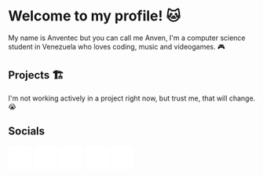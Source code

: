 # Welcome to my profile! 🐱

My name is Anventec but you can call me Anven, I'm a computer science student in Venezuela who loves coding, music and videogames. 🎮

## Projects :building_construction:

I'm not working actively in a project right now, but trust me, that will change. :sob:

## Socials 
<!-- Please don't remove this: Grab your social icons from https://github.com/carlsednaoui/gitsocial -->

<!-- display the social media buttons in your README -->

[![alt text][1.1]][1]
[![alt text][2.1]][2]
[![alt text][3.1]][3]
[![alt text][4.1]][4]
[![alt text][5.1]][5]


<!-- links to social media icons -->
<!-- no need to change these -->

<!-- icons with padding -->

[1.1]: https://raw.githubusercontent.com/CLorant/readme-social-icons/main/medium/light/twitter.svg (twitter icon with padding)
[2.1]: https://raw.githubusercontent.com/CLorant/readme-social-icons/main/medium/light/twitch.svg (twitch icon with padding)
[3.1]: https://raw.githubusercontent.com/CLorant/readme-social-icons/main/medium/light/discord.svg (discord plus icon with padding)
[4.1]: https://raw.githubusercontent.com/CLorant/readme-social-icons/main/medium/light/youtube.svg (youtube icon with padding)
[5.1]: https://raw.githubusercontent.com/CLorant/readme-social-icons/main/medium/light/tiktok.svg (tiktok icon with padding)

<!-- links to your social media accounts -->
<!-- update these accordingly -->

[1]: http://x.com/anventec_
[2]: http://twitch.tv/anventec
[3]: https://discord.com/users/715373744515710997
[4]: http://youtube.com/@anventec
[5]: http://tiktok.com/@anventec

<!-- Please don't remove this: Grab your social icons from https://github.com/carlsednaoui/gitsocial -->
